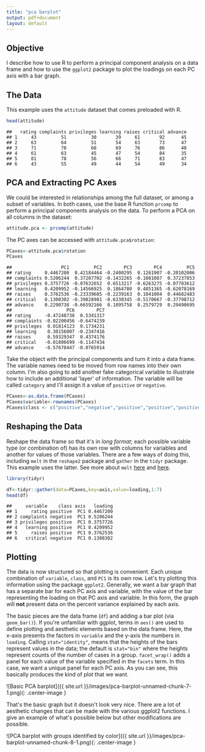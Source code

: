 ```yaml
---
title: "pca barplot"
output: pdf+document
layout: default
---
```




## Objective
I describe how to use R to perform a principal component analysis on a data frame and how to use the `ggplot2` package to plot the loadings on each PC axis with a bar graph.

## The Data
This example uses the `attitude` dataset that comes preloaded with R.


```r
head(attitude)
```

```
##   rating complaints privileges learning raises critical advance
## 1     43         51         30       39     61       92      45
## 2     63         64         51       54     63       73      47
## 3     71         70         68       69     76       86      48
## 4     61         63         45       47     54       84      35
## 5     81         78         56       66     71       83      47
## 6     43         55         49       44     54       49      34
```

## PCA and Extracting PC Axes
We could be interested in relationships among the full dataset, or among a subset of variables. In both cases, use the base R function `prcomp` to perform a principal components analysis on the data. To perform a PCA on all columns in the dataset:


```r
attitude.pca <- prcomp(attitude)
```

The PC axes can be accessed with `attitude.pca$rotation`:


```r
PCaxes<-attitude.pca$rotation
PCaxes
```

```
##                  PC1         PC2        PC3        PC4         PC5
## rating     0.4467200  0.42184464 -0.2400295  0.1261907 -0.20102006
## complaints 0.5206244  0.37207702 -0.1432265 -0.1081087  0.37237853
## privileges 0.3757726 -0.07632652  0.6513217 -0.6263275 -0.07783612
## learning   0.4209952 -0.14566925  0.1864780  0.4851365 -0.62078169
## raises     0.3762536 -0.23339685 -0.2239163  0.1041004  0.44682483
## critical   0.1300302 -0.39828981 -0.6330345 -0.5170667 -0.37798712
## advance    0.2290738 -0.66592166  0.1095758  0.2579729  0.29490695
##                    PC6        PC7
## rating     -0.47248738  0.5341317
## complaints -0.02200456 -0.6474239
## privileges  0.01814123  0.1734231
## learning    0.30156007 -0.2347416
## raises      0.59329347  0.4374176
## critical   -0.01806699 -0.1147434
## advance    -0.57678447 -0.0765914
```

Take the object with the principal components and turn it into a data frame. The variable names need to be moved from row names into their own column. I'm also going to add another fake categorical variable to illustrate how to include an additional 'layer' of information. The variable will be called `category` and I'll assign it a value of `positive` or `negative`.


```r
PCaxes<-as.data.frame(PCaxes)
PCaxes$variable<-rownames(PCaxes)
PCaxes$class <- c("positive","negative","positive","positive","positive","negative","positive")
```


## Reshaping the Data
Reshape the data frame so that it's in _long format_; each possible variable type (or combination of) has its own row with columns for variables and another for values of those variables. There are a few ways of doing this, including `melt` in the `reshape2` package and `gather` in the `tidyr` package. This example uses the latter. See more about `melt` [here](http://seananderson.ca/2013/10/19/reshape.html) and [here](http://www.cookbook-r.com/Manipulating_data/Converting_data_between_wide_and_long_format/). 


```r
library(tidyr)

df<-tidyr::gather(data=PCaxes,key=axis,value=loading,1:7)
head(df)
```

```
##     variable    class axis   loading
## 1     rating positive  PC1 0.4467200
## 2 complaints negative  PC1 0.5206244
## 3 privileges positive  PC1 0.3757726
## 4   learning positive  PC1 0.4209952
## 5     raises positive  PC1 0.3762536
## 6   critical negative  PC1 0.1300302
```

## Plotting
The data is now structured so that plotting is convenient. Each unique combination of `variable`, `class`, and `PC1` is its own row. Let's try plotting this information using the package `ggplot2`. Generally, we want a bar graph that has a separate bar for each PC axis and variable, with the value of the bar representing the loading on that PC axis and variable. In this form, the graph will __not__ present data on the percent variance explained by each axis.

The basic pieces are the data frame (`df`) and adding a bar plot (via `geom_bar()`). If you're unfamiliar with ggplot, terms in `aes()` are used to define plotting and aesthetic elements based on the data frame. Here, the x-axis presents the factors in `variable` and the y-axis the numbers in `loading`. Calling `stat="identity"`, means that the heights of the bars represent values in the data; the default is `stat="bin"` where the heights represent counts of the number of cases in a group. `facet_wrap()` adds a panel for each value of the variable specified in the `facets` term. In this case, we want a unique panel for each PC axis. As you can see, this basically produces the kind of plot that we want. 

![Basic PCA barplot]({{ site.url }}/images/pca-barplot-unnamed-chunk-7-1.png){: .center-image }

That's the basic graph but it doesn't look very nice. There are a lot of aesthetic changes that can be made with the various ggplot2 functions. I give an example of what's possible below but other modifications are possible. 

![PCA barplot with groups identified by color]({{ site.url }}/images/pca-barplot-unnamed-chunk-8-1.png){: .center-image }
